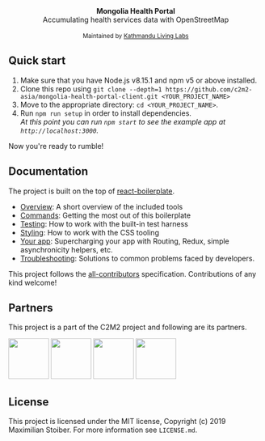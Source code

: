 <div align="center"><strong>Mongolia Health Portal</strong></div>
<div align="center">Accumulating health services data with OpenStreetMap</div>

<br />

<div align="center">
  <sub>Maintained by <a href="http://www.kathmandulivinglabs.org/">Kathmandu Living Labs</a> </sub>
</div>

## Quick start

1.  Make sure that you have Node.js v8.15.1 and npm v5 or above installed.
2.  Clone this repo using `git clone --depth=1 https://github.com/c2m2-asia/mongolia-health-portal-client.git <YOUR_PROJECT_NAME>`
3.  Move to the appropriate directory: `cd <YOUR_PROJECT_NAME>`.<br />
4.  Run `npm run setup` in order to install dependencies.<br />
    _At this point you can run `npm start` to see the example app at `http://localhost:3000`._

Now you're ready to rumble!

## Documentation

The project is built on the top of [react-boilerplate](https://github.com/react-boilerplate).

- [Overview](docs/general): A short overview of the included tools
- [Commands](docs/general/commands.md): Getting the most out of this boilerplate
- [Testing](docs/testing): How to work with the built-in test harness
- [Styling](docs/css): How to work with the CSS tooling
- [Your app](docs/js): Supercharging your app with Routing, Redux, simple
  asynchronicity helpers, etc.
- [Troubleshooting](docs/general/gotchas.md): Solutions to common problems faced by developers.

This project follows the [all-contributors](https://github.com/all-contributors/all-contributors) specification. Contributions of any kind welcome!


## Partners

This project is a part of the C2M2 project and following are its partners.

<a href="https://www.publiclabmongolia.org/" target="_blank"><img src="https://www.publiclabmongolia.org/wp-content/uploads/2019/11/cropped-logo-design-public-1-100x103.png" height="80" width="80"></a>
<a href="http://www.kathmandulivinglabs.org/" target="_blank"><img src="https://avatars.githubusercontent.com/u/5390948?s=280&v=4" height="80" width="80"></a>
<a href="https://www.state.gov/" target="_blank"><img src="https://upload.wikimedia.org/wikipedia/commons/thumb/7/7b/Seal_of_the_United_States_Department_of_State.svg/1024px-Seal_of_the_United_States_Department_of_State.svg.png" height="80" width="80"></a>
<a href="https://www.colostate.edu/" target="_blank"><img src="https://upload.wikimedia.org/wikipedia/en/thumb/1/14/Colorado_State_Rams_logo.svg/1200px-Colorado_State_Rams_logo.svg.png" height="80" width="80"></a>

## License

This project is licensed under the MIT license, Copyright (c) 2019 Maximilian
Stoiber. For more information see `LICENSE.md`.
